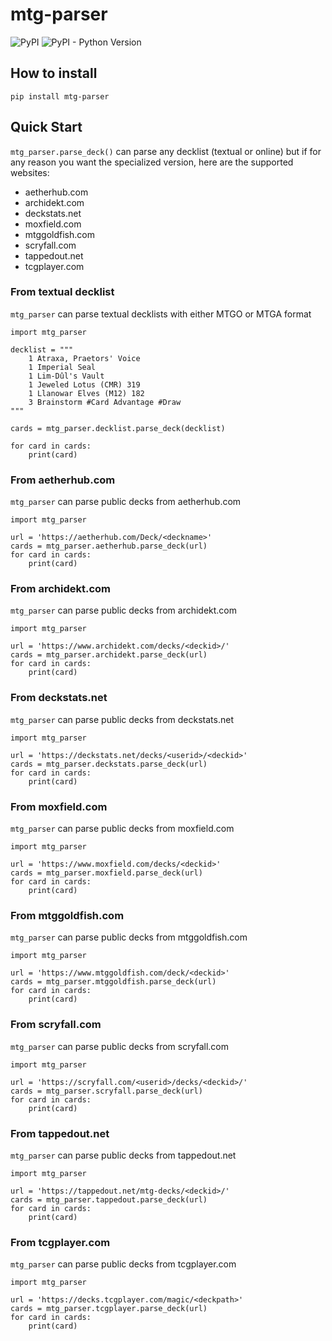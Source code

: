 # mtg-parser

![PyPI](https://img.shields.io/pypi/v/mtg-parser)
![PyPI - Python Version](https://img.shields.io/pypi/pyversions/mtg-parser)

## How to install

	pip install mtg-parser


## Quick Start

`mtg_parser.parse_deck()` can parse any decklist (textual or online) but if for any reason you want the specialized version, here are the supported websites:
* aetherhub.com
* archidekt.com
* deckstats.net
* moxfield.com
* mtggoldfish.com
* scryfall.com
* tappedout.net
* tcgplayer.com


### From textual decklist

`mtg_parser` can parse textual decklists with either MTGO or MTGA format

	import mtg_parser
	
	decklist = """
		1 Atraxa, Praetors' Voice
		1 Imperial Seal
		1 Lim-Dûl's Vault
		1 Jeweled Lotus (CMR) 319
		1 Llanowar Elves (M12) 182
		3 Brainstorm #Card Advantage #Draw
	"""
	
	cards = mtg_parser.decklist.parse_deck(decklist)
	
	for card in cards:
		print(card)

### From aetherhub.com

`mtg_parser` can parse public decks from aetherhub.com

	import mtg_parser
	
	url = 'https://aetherhub.com/Deck/<deckname>'
	cards = mtg_parser.aetherhub.parse_deck(url)
	for card in cards:
		print(card)


### From archidekt.com

`mtg_parser` can parse public decks from archidekt.com

	import mtg_parser
	
	url = 'https://www.archidekt.com/decks/<deckid>/'
	cards = mtg_parser.archidekt.parse_deck(url)
	for card in cards:
		print(card)


### From deckstats.net

`mtg_parser` can parse public decks from deckstats.net

	import mtg_parser
	
	url = 'https://deckstats.net/decks/<userid>/<deckid>'
	cards = mtg_parser.deckstats.parse_deck(url)
	for card in cards:
		print(card)


### From moxfield.com

`mtg_parser` can parse public decks from moxfield.com

	import mtg_parser
	
	url = 'https://www.moxfield.com/decks/<deckid>'
	cards = mtg_parser.moxfield.parse_deck(url)
	for card in cards:
		print(card)


### From mtggoldfish.com

`mtg_parser` can parse public decks from mtggoldfish.com

	import mtg_parser
	
	url = 'https://www.mtggoldfish.com/deck/<deckid>'
	cards = mtg_parser.mtggoldfish.parse_deck(url)
	for card in cards:
		print(card)


### From scryfall.com

`mtg_parser` can parse public decks from scryfall.com

	import mtg_parser
	
	url = 'https://scryfall.com/<userid>/decks/<deckid>/'
	cards = mtg_parser.scryfall.parse_deck(url)
	for card in cards:
		print(card)


### From tappedout.net

`mtg_parser` can parse public decks from tappedout.net

	import mtg_parser
	
	url = 'https://tappedout.net/mtg-decks/<deckid>/'
	cards = mtg_parser.tappedout.parse_deck(url)
	for card in cards:
		print(card)


### From tcgplayer.com

`mtg_parser` can parse public decks from tcgplayer.com

	import mtg_parser
	
	url = 'https://decks.tcgplayer.com/magic/<deckpath>'
	cards = mtg_parser.tcgplayer.parse_deck(url)
	for card in cards:
		print(card)
